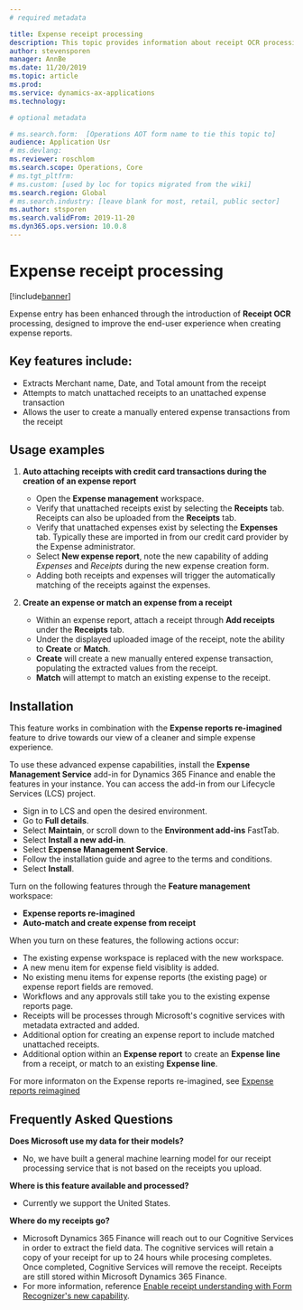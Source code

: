 ```yaml
---
# required metadata

title: Expense receipt processing
description: This topic provides information about receipt OCR processing, designed to improve the end user experience when creating a new expense report in Microsoft Dynamics 365 Finance.
author: stevensporen
manager: AnnBe
ms.date: 11/20/2019
ms.topic: article
ms.prod: 
ms.service: dynamics-ax-applications
ms.technology: 

# optional metadata

# ms.search.form:  [Operations AOT form name to tie this topic to]
audience: Application Usr
# ms.devlang: 
ms.reviewer: roschlom
ms.search.scope: Operations, Core 
# ms.tgt_pltfrm: 
# ms.custom: [used by loc for topics migrated from the wiki]
ms.search.region: Global 
# ms.search.industry: [leave blank for most, retail, public sector]
ms.author: stsporen
ms.search.validFrom: 2019-11-20 
ms.dyn365.ops.version: 10.0.8 
---
```


# Expense receipt processing

[!include[banner](../includes/banner.md)]

Expense entry has been enhanced through the introduction of **Receipt OCR** processing, designed to improve the end-user experience when creating expense reports.

## Key features include:

- Extracts Merchant name, Date, and Total amount from the receipt
- Attempts to match unattached receipts to an unattached expense transaction
- Allows the user to create a manually entered expense transactions from the receipt

## Usage examples

1. **Auto attaching receipts with credit card transactions during the creation of an expense report**
   - Open the **Expense management** workspace.
   - Verify that unattached receipts exist by selecting the **Receipts** tab. Receipts can also be uploaded from the **Receipts** tab.
   - Verify that unattached expenses exist by selecting the **Expenses** tab. Typically these are imported in from our credit card provider by the Expense administrator.
   - Select **New expense report**, note the new capability of adding *Expenses* and *Receipts* during the new expense creation form.
   - Adding both receipts and expenses will trigger the automatically matching of the receipts against the expenses.
   
2. **Create an expense or match an expense from a receipt**
   - Within an expense report, attach a receipt through **Add receipts** under the **Receipts** tab.
   - Under the displayed uploaded image of the receipt, note the ability to **Create** or **Match**.
   - **Create** will create a new manually entered expense transaction, populating the extracted values from the receipt.
   - **Match** will attempt to match an existing expense to the receipt.
   
 ## Installation
 
 This feature works in combination with the **Expense reports re-imagined** feature to drive towards our view of a cleaner and simple expense experience.
 
 To use these advanced expense capabilities, install the **Expense Management Service** add-in for Dynamics 365 Finance and enable the features in your instance. You can access the add-in from our Lifecycle Services (LCS) project.
 
 - Sign in to LCS and open the desired environment.
 - Go to **Full details**.
 - Select **Maintain**, or scroll down to the **Environment add-ins** FastTab.
 - Select **Install a new add-in**.
 - Select **Expense Management Service**.
 - Follow the installation guide and agree to the terms and conditions.
 - Select **Install**.
 
 Turn on the following features through the **Feature management** workspace:
 - **Expense reports re-imagined**
 - **Auto-match and create expense from receipt**
 
 When you turn on these features, the following actions occur:
 - The existing expense workspace is replaced with the new workspace.
 - A new menu item for expense field visiblity is added.
 - No existing menu items for expense reports (the existing page) or expense report fields are removed.
 - Workflows and any approvals still take you to the existing expense reports page.
 - Receipts will be processes through Microsoft's cognitive services with metadata extracted and added.
 - Additional option for creating an expense report to include matched unattached receipts.
 - Additional option within an **Expense report** to create an **Expense line** from a receipt, or match to an existing **Expense line**.
 
 For more informaton on the Expense reports re-imagined, see [Expense reports reimagined](ExpenseWorkspaceNew.md)

## Frequently Asked Questions

**Does Microsoft use my data for their models?**
- No, we have built a general machine learning model for our receipt processing service that is not based on the receipts you upload.

**Where is this feature available and processed?**
- Currently we support the United States.

**Where do my receipts go?**
- Microsoft Dynamics 365 Finance will reach out to our Cognitive Services in order to extract the field data. The cognitive services will retain a copy of your receipt for up to 24 hours while procesing completes. Once completed, Cognitive Services will remove the receipt. Receipts are still stored within Microsoft Dynamics 365 Finance.
- For more information, reference [Enable receipt understanding with Form Recognizer's new capability](https://azure.microsoft.com/en-us/blog/enable-receipt-understanding-with-form-recognizer-s-new-capability/).
